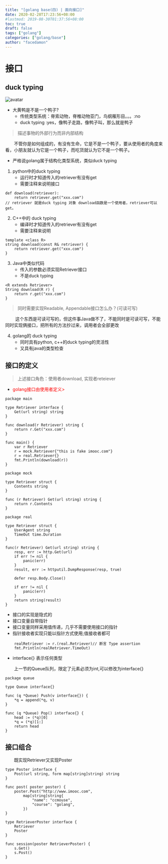 ```yaml
---
title: "[golang base(四) | 面向接口]"
date: 2020-02-28T17:23:56+08:00
#lastmod: 2019-08-30T01:37:56+08:00
toc: true
draft: false
tags: ["golang"]
categories: ["golang/base"]
author: "facedamon"
---
```

# 接口
## duck typing

![avatar](https://cdn.jsdelivr.net/gh/facedamon/MarkDownPhotos@master/golang/大黄鸭.png)

- 大黄鸭是不是一个鸭子?
    - 传统类型系统：脊索动物，脊椎动物亚门，鸟纲雁形目。。。:no
    - duck typing :yes，像鸭子走路，像鸭子叫，那么就是鸭子

> 描述事物的外部行为而非内部结构

&emsp;&emsp;不管你是如何组成的，有没有生命，它是不是一个鸭子，要从使用者的角度来看，小朋友就认为它是一个鸭子，而吃货就认为它不是一个鸭子。

- 严格说golang属于结构化类型系统，类似duck typing

1. python中的duck typing
    - 运行时才知道传入的retriever有没有get
    - 需要注释来说明接口

```
def download(retriever):
    return retriever.get("xxx.com")
// retriever 就是duck typing 对象 download函数是一个使用者，retriever可以get。
```

2. C++中的 duck typing
    - 编译时才知道传入的retriever有没有get
    - 需要注释来说明

```
template <class R>
string download(const R& retriever) {
    return retriever.get("xxx.com")
}
```

3. Java中类似代码
    - 传入的参数必须实现Retriever接口
    - 不是duck typing

```
<R extends Retriever>
String download(R r) {
    return r.get("xxx.com")
}
```

> 同时需要实现Readable, Appendable接口怎么办？(可读可写)

&emsp;&emsp; 这个东西是可读可写的，但这件事Java做不了，不能同时是可读可写，不能同时实现俩接口，把所有的方法抄过来，调用者会全部更改

4. golang的 duck typing
    - 同时具有python, c++的duck typing的灵活性
    - 又具有java的类型检查

## 接口的定义
> 上述接口角色：使用者download, 实现者reteiever

- <font style='color:red'>golang接口由使用者定义></font>

```
package main

type Retriever interface {
    Get(url string) string
}

func download(r Retriever) string {
    return r.Get("xxx.com")
}

func main() {
    var r Retriever
    r = mock.Retriever{"this is fake imooc.com"}
    r = real.Retriever{}
    fmt.Println(download(r))
}
```
```
package mock

type Retriever struct {
    Contents string
}

func (r Retriever) Get(url string) string {
    return r.Contents
}
```
```
package real

type Retriever struct {
    UserAgent string
    TimeOut time.Duration
}

func(r Retriever) Get(url string) string {
    resp, err := http.Get(url)
    if err != nil {
        panic(err)
    }
    result, err := httputil.DumpResponse(resp, true)

    defer resp.Body.Close()

    if err != nil {
        panic(err)
    }
    return string(result)
}
```
- 接口的实现是隐式的
- 接口变量自带指针
- 接口变量同样采用值传递，几乎不需要使用接口的指针
- 指针接收者实现只能以指针方式使用;值接收者都可

```
    realRetriever := r.(real.Retriever)// 断言 Type assertion
    fmt.Println(realRetriever.TimeOut)
```
- interface{} 表示任何类型

&emsp;&emsp;上一节的Queue队列，限定了元素必须为int,可以修改为interface{}

```
package queue

type Queue interface{}

func (q *Queue) Push(v interface{}) {
    *q = append(*q, v)
}

func (q *Queue) Pop() interface{} {
    head := (*q)[0]
    *q = (*q)[1:]
    return head
}
```
## 接口组合

&emsp;&emsp;既实现Retriever又实现Poster
```
type Poster interface {
    Post(url string, form map[string]string) string
}

func post( poster poster) {
    poster.Post("http://www.imooc.com",
        map[string]string{
            "name": "ccmouse",
            "course": "golang",
        })
}

type RetrieverPoster interface {
    Retriever
    Poster
}

func session(poster RetrieverPoster) {
    s.Get()
    s.Post()
}
```